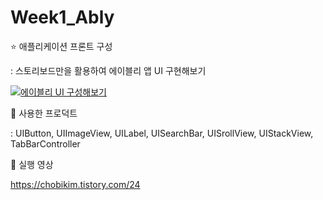# Week1_Ably

⭐️ 애플리케이션 프론트 구성

: 스토리보드만을 활용하여 에이블리 앱 UI 구현해보기
 
[![에이블리 UI 구성해보기](https://img.youtube.com/vi/adsQ0Cs6fXo/0.jpg)](https://youtu.be/adsQ0Cs6fXo?t=0s)

📌 사용한 프로덕트

: UIButton, UIImageView, UILabel, UISearchBar, UISrollView, UIStackView, TabBarController 

📌 실행 영상

https://chobikim.tistory.com/24
